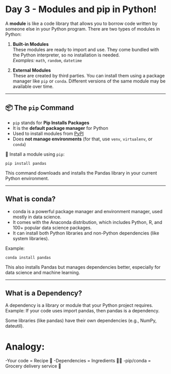 # Day 3 - Modules and pip in Python!

A **module** is like a code library that allows you to borrow code written by someone else in your Python program. There are two types of modules in Python:

1. **Built-in Modules**  
   These modules are ready to import and use. They come bundled with the Python interpreter, so no installation is needed.  
   *Examples:* `math`, `random`, `datetime`

2. **External Modules**  
   These are created by third parties. You can install them using a package manager like `pip` or `conda`. Different versions of the same module may be available over time.

---

## 📦 The `pip` Command

- `pip` stands for **Pip Installs Packages**
- It is the **default package manager** for Python
- Used to install modules from [PyPI](https://pypi.org)
- Does **not manage environments** (for that, use `venv`, `virtualenv`, or `conda`)

🔧 Install a module using `pip`:

```
pip install pandas
```
This command downloads and installs the Pandas library in your current Python environment.

---

## What is conda?

- conda is a powerful package manager and environment manager, used mostly in data science.
- It comes with the Anaconda distribution, which includes Python, R, and 100+ popular data science packages.
- It can install both Python libraries and non-Python dependencies (like system libraries).

Example:
```
conda install pandas
```
This also installs Pandas but manages dependencies better, especially for data science and machine learning.

---

## What is a Dependency?

A dependency is a library or module that your Python project requires.
Example: If your code uses import pandas, then pandas is a dependency.

Some libraries (like pandas) have their own dependencies (e.g., NumPy, dateutil).

# Analogy:
-Your code = Recipe 🍲
-Dependencies = Ingredients 🥕🍅
-pip/conda = Grocery delivery service 🛒
